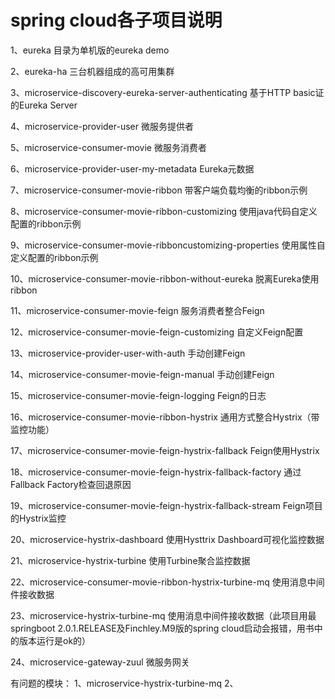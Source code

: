 # spring cloud各子项目说明

1、eureka	目录为单机版的eureka demo

2、eureka-ha	三台机器组成的高可用集群

3、microservice-discovery-eureka-server-authenticating	基于HTTP basic证的Eureka Server

4、microservice-provider-user	微服务提供者

5、microservice-consumer-movie	微服务消费者

6、microservice-provider-user-my-metadata	Eureka元数据

7、microservice-consumer-movie-ribbon	带客户端负载均衡的ribbon示例

8、microservice-consumer-movie-ribbon-customizing	使用java代码自定义配置的ribbon示例

9、microservice-consumer-movie-ribboncustomizing-properties		使用属性自定义配置的ribbon示例

10、microservice-consumer-movie-ribbon-without-eureka	脱离Eureka使用ribbon

11、microservice-consumer-movie-feign	服务消费者整合Feign

12、microservice-consumer-movie-feign-customizing	自定义Feign配置

13、microservice-provider-user-with-auth	手动创建Feign

14、microservice-consumer-movie-feign-manual	手动创建Feign

15、microservice-consumer-movie-feign-logging		Feign的日志

16、microservice-consumer-movie-ribbon-hystrix		通用方式整合Hystrix（带监控功能）

17、microservice-consumer-movie-feign-hystrix-fallback		Feign使用Hystrix

18、microservice-consumer-movie-feign-hystrix-fallback-factory		通过Fallback Factory检查回退原因

19、microservice-consumer-movie-feign-hystrix-fallback-stream		Feign项目的Hystrix监控

20、microservice-hystrix-dashboard		使用Hysttrix Dashboard可视化监控数据

21、microservice-hystrix-turbine		使用Turbine聚合监控数据

22、microservice-consumer-movie-ribbon-hystrix-turbine-mq	使用消息中间件接收数据

23、microservice-hystrix-turbine-mq		使用消息中间件接收数据（此项目用最springboot 2.0.1.RELEASE及Finchley.M9版的spring cloud启动会报错，用书中的版本运行是ok的）

24、microservice-gateway-zuul		微服务网关



有问题的模块：
1、microservice-hystrix-turbine-mq
2、